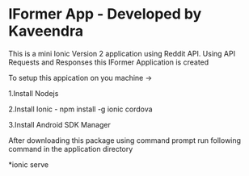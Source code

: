 # IFormer App - Developed by Kaveendra
This is a mini Ionic Version 2 application using Reddit API. Using API Requests and Responses this IFormer Application is created

To setup this appication on you machine ->

1.Install Nodejs

2.Install Ionic - npm install -g ionic cordova

3.Install Android SDK Manager

After downloading this package using command prompt run following command in the application directory

*ionic serve




